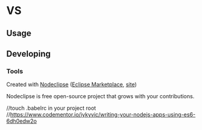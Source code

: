 

# VS



## Usage



## Developing



### Tools

Created with [Nodeclipse](https://github.com/Nodeclipse/nodeclipse-1)
 ([Eclipse Marketplace](http://marketplace.eclipse.org/content/nodeclipse), [site](http://www.nodeclipse.org))   

Nodeclipse is free open-source project that grows with your contributions.

  //touch .babelrc in your project root
  //https://www.codementor.io/iykyvic/writing-your-nodejs-apps-using-es6-6dh0edw2o

